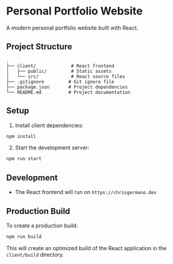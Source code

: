 # Personal Portfolio Website

A modern personal portfolio website built with React.

## Project Structure

```
.
├── client/             # React frontend
│   ├── public/         # Static assets
│   └── src/            # React source files
├── .gitignore         # Git ignore file
├── package.json       # Project dependencies
└── README.md          # Project documentation
```

## Setup

1. Install client dependencies:
```bash
npm install
```

2. Start the development server:
```bash
npm run start
```

## Development

- The React frontend will run on `https://chrisgermano.dev`

## Production Build

To create a production build:
```bash
npm run build
```

This will create an optimized build of the React application in the `client/build` directory. 